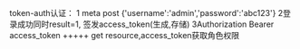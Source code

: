 token-auth认证：
1 meta  post {'username':'admin','password':'abc123'}
2登录成功同时result=1, 签发access_token(生成,存储)
3Authorization Bearer access_token +++++ get resource,access_token获取角色权限
